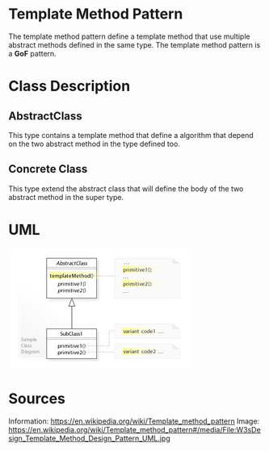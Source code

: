 # Template Method Pattern

The template method pattern define a template method that use multiple abstract
methods defined in the same type. The template method pattern is a **GoF** pattern.

# Class Description

## AbstractClass

This type contains a template method that define a algorithm that depend on the
two abstract method in the type defined too.

## Concrete Class

This type extend the abstract class that will define the body of the two abstract
method in the super type.

# UML

![UML](../../../resource/Template_Method_UML.png)

# Sources

Information: https://en.wikipedia.org/wiki/Template_method_pattern 
Image: https://en.wikipedia.org/wiki/Template_method_pattern#/media/File:W3sDesign_Template_Method_Design_Pattern_UML.jpg 